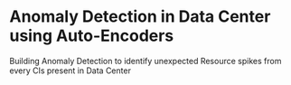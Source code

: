 # Anomaly Detection in Data Center using Auto-Encoders
Building Anomaly Detection to identify unexpected Resource spikes from every CIs present in Data Center
